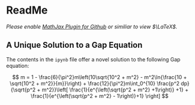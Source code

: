 # ReadMe

*Please enable [MathJax Plugin for Github](https://chrome.google.com/webstore/detail/mathjax-plugin-for-github/ioemnmodlmafdkllaclgeombjnmnbima?hl=en) or similiar to view $\LaTeX$.*

## A Unique Solution to a Gap Equation

The contents in the `ipynb` file offer a novel solution to the following Gap equation: <br>

$$ m = 1 - \frac{6}{\pi^2}m\left(10\sqrt{10^2 + m^2} - m^2\ln{\frac{10 + \sqrt{10^2 + m^2}}{m}}\right) + \frac{12}{\pi^2}m\int_0^{10} \frac{p^2 dp}{\sqrt{p^2 + m^2}}\left[ \frac{1}{e^{\left(\sqrt{p^2 + m^2} +1\right)} +1} + \frac{1}{e^{\left(\sqrt{p^2 + m^2} - 1\right)}+1} \right] $$
